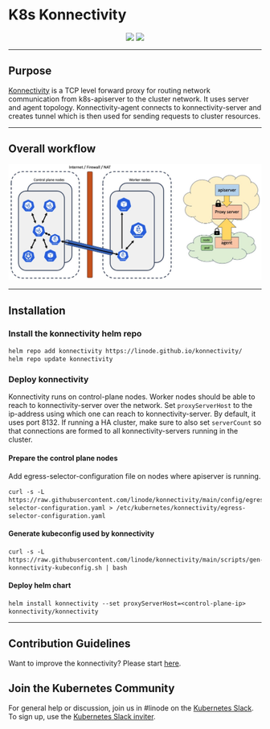 # K8s Konnectivity

<p align="center"> 
<!-- join kubernetes slack channel for linode -->
<a href="https://kubernetes.slack.com/messages/CD4B15LUR">
<img src="https://img.shields.io/badge/join%20slack-%23linode-brightgreen"></a>
<!-- PRs welcome -->
<a href="http://makeapullrequest.com">
<img src="https://img.shields.io/badge/PRs-welcome-brightgreen.svg"></a>
</p>

------

## Purpose
[Konnectivity](https://kubernetes.io/docs/tasks/extend-kubernetes/setup-konnectivity/) is a TCP level forward proxy for routing network communication from k8s-apiserver to the cluster network. It uses server and agent topology. Konnectivity-agent connects to konnectivity-server and creates tunnel which is then used for sending requests to cluster resources.

------

## Overall workflow
![workflow](./docs/images/workflow.jpg)

------

## Installation

###  Install the konnectivity helm repo
```
helm repo add konnectivity https://linode.github.io/konnectivity/
helm repo update konnectivity
```

### Deploy konnectivity
Konnectivity runs on control-plane nodes. Worker nodes should be able to reach to konnectivity-server over the network. Set `proxyServerHost` to the ip-address using which one can reach to konnectivity-server. By  default, it uses port 8132. If running a HA cluster, make sure to also set `serverCount` so that connections are formed to all konnectivity-servers running in the cluster.

#### Prepare the control plane nodes
Add egress-selector-configuration file on nodes where apiserver is running.
```
curl -s -L https://raw.githubusercontent.com/linode/konnectivity/main/config/egress-selector-configuration.yaml > /etc/kubernetes/konnectivity/egress-selector-configuration.yaml
```

#### Generate kubeconfig used by konnectivity
```
curl -s -L https://raw.githubusercontent.com/linode/konnectivity/main/scripts/gen-konnectivity-kubeconfig.sh | bash
```

#### Deploy helm chart
```
helm install konnectivity --set proxyServerHost=<control-plane-ip> konnectivity/konnectivity
```

------

## Contribution Guidelines
Want to improve the konnectivity? Please start [here](.github/CONTRIBUTING.md).

## Join the Kubernetes Community
For general help or discussion, join us in #linode on the [Kubernetes Slack](https://kubernetes.slack.com/messages/CD4B15LUR/details/). To sign up, use the [Kubernetes Slack inviter](http://slack.kubernetes.io/).
